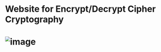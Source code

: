 # Website for Encrypt/Decrypt Cipher Cryptography

# ![image](https://github.com/zaimirfansyah/Cryptography-Cipher-Web/assets/123626602/a0703186-b884-4a2a-a2d1-37cbfda19d61)



